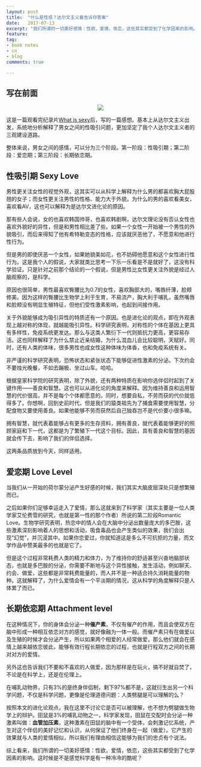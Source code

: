 ```yaml
---
layout: post
title:  "什么是性感？达尔文主义着告诉你答案"
date:   2017-07-13
excerpt: "我们所谓的一切美好感情：性欲，爱情，依恋，这些其实都受到了化学因素的影响。这时候是不是感觉科学是有一种冷冷的酷。"
feature:
tag:
- book notes 
- cn
- blog
comments: true

---
```


## 写在前面
<center><a href="https://www.youtube.com/watch?v=cDUW_TTj-p0"><img src ="https://s-media-cache-ak0.pinimg.com/originals/3d/82/fd/3d82fdc69aacb9245a717ca7ce5a037d.jpg"></a></center>

这是一篇观看完纪录片[What is sexy](https://www.youtube.com/watch?v=cDUW_TTj-p0)后，写的一篇感想。基本上从达尔文主义出发，系统地分析解释了男女之间的性吸引问题，更加坚定了我个人达尔文主义者的三观建设道路。

整体来说，男女之间的感情，可以分为三个阶段。第一阶段：性吸引期；第二阶段：爱恋期；第三阶段：长期依恋期。



## 性吸引期 Sexy Love

男性更关注女性的视觉外观，这其实可以从科学上解释为什么男的都喜欢胸大屁股翘的女子；而女性更关注男性的性格、能力大于外貌。为什么的男的喜欢看美女，喜欢看AV，这也可以解释为是达尔文进化论的原因。那有些人会说，女的也喜欢韩国帅哥，也喜欢韩剧啊，达尔文理论没有否认女性也喜欢外貌好的异性，但是和男性相比差了些。如果一个女性一开始被一个男性的外貌吸引，而后来得知了他有希特勒变态的性格，应该就厌恶他了，不愿意和他进行性行为。

但是男的即使厌恶一个女性，如果她貌美如花，也不妨碍他愿意和这个女性进行性行为。这是我个人的假说，大家就类比思考一下乐一乐看是不是就好了，这没有科学验证。只是针对之前那个结论的一个假说，但是男性比女性更关注外貌是经过人脑观察的，是科学。
原因也很简单，男性最喜欢臀腰比为0.7的女性，喜欢胸部大的，嘴唇纤薄，脸颊修美。因为这样的臀腰比生物学上利于生育，不易流产，胸大利于哺乳，虽然嘴唇和脸颊没有明显生殖特征，但他们受性激素影响，也起到间接作用。关于外貌能够成为吸引异性的特质还有一个原因。也是进化论的观点，即在外观表现上越对称的体现，就越能吸引异性。科学研究表明，对称性的个体在基因上更具有多样性，免疫系统更发达。那么与这类人繁衍下一代则抵抗力更高，更容易存活。这也同样解释了为什么禁止近亲结婚，为什么混血儿会比较聪明，天赋好。同时，还有人类的体味，很多男性也成女性这种体味为体香，也和免疫系统有关。非严谨的科学研究表明，恐怖状态和紧张状态下能够促进性激素的分泌。下次约会不要烛光晚餐，不如去蹦极、坐过山车。哈哈。
根据皇家科学院的研究表明，除了外貌，还有两种特质在影响你选伴侣时起到了关键作用——善良和智慧。这也可以从进化论的角度来解释。因为维持善良和运用智慧的代价很高，并不是每个个体都愿意的。同时，想要自私，不劳而获的代价就低得多了。你想啊，回到史前时代，但是我们的猿类祖先为了捕食需要使用智慧，分配食物又要使用善良。如果他能够不劳而获然后自己独吞岂不是代价要小很多嘛。

拥有智慧，就代表着能够占有更多的生存资料，拥有善良，就代表着能够更好的照顾家庭和下一代，这都是为了繁殖下一代这个目标。因此，具有善良和智慧的基因就会传下去，影响了我们的伴侣选择。
这两条品质放到今天，同样适用。

## 爱恋期 Love Level

当我们从一开始的荷尔蒙分泌产生好感的时候，我们其实大脑皮层深处只是想繁殖而已。
之后如果你们足够幸运走入了爱情，那么这就来到了科学家（其实主要是一位人类学家艾伦费雪的研究，也就是第一性的那个作者）所说的第二阶段Romantic Love。生物学研究表明，热恋中的情人会在大脑中分泌出数量庞大的多巴胺，这些激素深刻影响着人的思想和活动，吸食毒品也会产生类似的效果，我们会出现“幻觉”，并沉浸其中。如果你恋爱过，你就知道这是多么不可抗拒的力量，而文学作品中赞美最多的也就是它了。
但是这个过程非常耗费人类的精力和体力，为了维持你的舒适甚至兴奋地脑部状态，也就是多巴胺的分泌，你需要不断地与这个异性接触，发生活动，例如聊天、约会、做爱，这些都是非常耗费能量的，而人并不是一种适合持久消耗能量的物种。这就解释了，为什么爱情会有一个平淡期的情况，这从科学的角度解释只是人体累了而已。

## 长期依恋期 Attachment level

在这种情况下，你的身体会分泌一种**催产素**，不仅有催产的作用，而且会使双方在脑中形成一种相互依恋对方的感觉，就好像融为一体一般。而催产素只有在做爱以及生殖的时候才会分泌产生，所以如果两个相爱的人经常做爱，那么他们就会在感情上越来越依恋彼此，能够有效行程长期依恋的过程，也就是行程双方之间的长期对对方的爱情。
另外这也告诉我们不要和不喜欢的人做爱，因为那样是在玩火，搞不好就自焚了，不论是在科学上，还是在伦理上。在哺乳动物界，只有3%的是终身伴侣制，剩下97%都不是，这就衍生出另一个科学问题，不仅是科学问题，更像是伦理道德问题：人类劈腿是可以理解的么？
按照本文的进化论观点，我在这里不讨论它是否可以被理解，也不想为劈腿做生物学上的辩护。田鼠是3%的哺乳动物之一，科学家发现，田鼠在交配时会分泌一种激素叫做：**血管加压素**，这种激素在田鼠的脑中有一个受体，会刺激记忆系统，产生对这个伴侣的美好记忆和认识，从何保证了他们终身在一起（做爱）。它产生的效果就与人类的爱情相似，所以我们有理由相信这能够为我们的忠贞有个说法。综上看来，我们所谓的一切美好感情：性欲，爱情，依恋，这些其实都受到了化学因素的影响。这时候是不是感觉科学是有一种冷冷的酷呢？